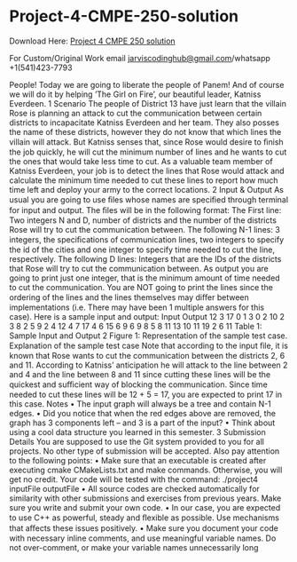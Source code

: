 # Project-4-CMPE-250-solution

Download Here: [Project 4 CMPE 250 solution](https://jarviscodinghub.com/assignment/project-4-cmpe-250-solution/)

For Custom/Original Work email jarviscodinghub@gmail.com/whatsapp +1(541)423-7793

People! Today we are going to liberate the people of Panem! And of course we will do it by helping ’The Girl on Fire’, our beautiful leader, Katniss Everdeen.
1 Scenario
The people of District 13 have just learn that the villain Rose is planning an attack to cut the communication between certain districts to incapacitate Katniss Everdeen and her team. They also posses the name of these districts, however they do not know that which lines the villain will attack. But Katniss senses that, since Rose would desire to ﬁnish the job quickly, he will cut the minimum number of lines and he wants to cut the ones that would take less time to cut.
As a valuable team member of Katniss Everdeen, your job is to detect the lines that Rose would attack and calculate the minimum time needed to cut these lines to report how much time left and deploy your army to the correct locations.
2 Input & Output
As usual you are going to use ﬁles whose names are speciﬁed through terminal for input and output. The ﬁles will be in the following format:
The First line: Two integers N and D, number of districts and the number of the districts Rose will try to cut the communication between. The following N-1 lines: 3 integers, the speciﬁcations of communication lines, two integers to specify the id of the cities and one integer to specify time needed to cut the line, respectively. The following D lines: Integers that are the IDs of the districts that Rose will try to cut the communication between.
As output you are going to print just one integer, that is the minimum amount of time needed to cut the communication. You are NOT going to print the lines since the ordering of the lines and the lines themselves may diﬀer between implementations (i.e. There may have been
1
multiple answers for this case).
Here is a sample input and output:
Input Output 12 3 17 0 1 3 0 2 10 2 3 8 2 5 9 2 4 12 4 7 17 4 6 15 6 9 6 9 8 5 8 11 13 10 11 19 2 6 11
Table 1: Sample Input and Output
2
Figure 1: Representation of the sample test case.
Explanation of the sample test case
Note that according to the input ﬁle, it is known that Rose wants to cut the communication between the districts 2, 6 and 11. According to Katniss’ anticipation he will attack to the line between 2 and 4 and the line between 8 and 11 since cutting these lines will be the quickest and suﬃcient way of blocking the communication. Since time needed to cut these lines will be 12 + 5 = 17, you are expected to print 17 in this case.
Notes • The input graph will always be a tree and contain N-1 edges. • Did you notice that when the red edges above are removed, the graph has 3 components left – and 3 is a part of the input? • Think about using a cool data structure you learned in this semester.
3 Submission Details
You are supposed to use the Git system provided to you for all projects. No other type of submission will be accepted. Also pay attention to the following points: • Make sure that an executable is created after executing cmake CMakeLists.txt and make commands. Otherwise, you will get no credit. Your code will be tested with the command:
./project4 inputFile outputFile
• All source codes are checked automatically for similarity with other submissions and exercises from previous years. Make sure you write and submit your own code. • In our case, you are expected to use C++ as powerful, steady and ﬂexible as possible. Use mechanisms that aﬀects these issues positively. • Make sure you document your code with necessary inline comments, and use meaningful variable names. Do not over-comment, or make your variable names unnecessarily long

